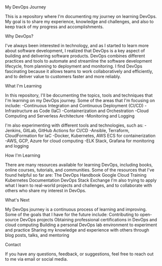 My DevOps Journey

This is a repository where I'm documenting my journey on learning DevOps. My goal is to share my experience, knowledge and challenges, and also to keep track of my progress and accomplishments.

Why DevOps?

I've always been interested in technology, and as I started to learn more about software development, I realized that DevOps is a key aspect of building and delivering software products. DevOps combines different practices and tools to automate and streamline the software development lifecycle, from planning to deployment and monitoring. I find DevOps fascinating because it allows teams to work collaboratively and efficiently, and to deliver value to customers faster and more reliably.

What I'm Learning

In this repository, I'll be documenting the topics, tools and techniques that I'm learning on my DevOps journey. Some of the areas that I'm focusing on include:
        -Continuous Integration and Continuous Deployment (CI/CD)
        -Infrastructure as Code (IaC)
        -Containerization and Orchestration
        -Cloud Computing and Serverless Architecture
        -Monitoring and Logging

I'm also experimenting with different tools and technologies, such as:
        -Jenkins, GitLab, GitHub Actions for CI/CD
        -Ansible, Terraform, CloudFormation for IaC
        -Docker, Kubernetes, AWS ECS for containerization
        -AWS, GCP, Azure for cloud computing
        -ELK Stack, Grafana for monitoring and logging

How I'm Learning

There are many resources available for learning DevOps, including books, online courses, tutorials, and communities. Some of the resources that I've found helpful so far are:
        The DevOps Handbook
        Google Cloud Training
        Kubernetes Documentation
        DevOps Stack Exchange
I'm also trying to apply what I learn to real-world projects and challenges, and to collaborate with others who share my interest in DevOps.

What's Next

My DevOps journey is a continuous process of learning and improving. Some of the goals that I have for the future include:
        Contributing to open-source DevOps projects
        Obtaining professional certifications in DevOps and cloud computing
        Building a personal DevOps lab environment to experiment and practice
        Sharing my knowledge and experience with others through blog posts, talks, and mentoring

Contact

If you have any questions, feedback, or suggestions, feel free to reach out to me via email or social media.
